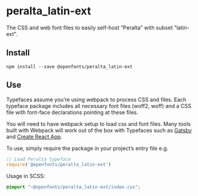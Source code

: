
# peralta_latin-ext

The CSS and web font files to easily self-host “Peralta” with subset "latin-ext".

## Install

`npm install --save @openfonts/peralta_latin-ext`

## Use

Typefaces assume you’re using webpack to process CSS and files. Each typeface
package includes all necessary font files (woff2, woff) and a CSS file with
font-face declarations pointing at these files.

You will need to have webpack setup to load css and font files. Many tools built
with Webpack will work out of the box with Typefaces such as [Gatsby](https://github.com/gatsbyjs/gatsby)
and [Create React App](https://github.com/facebookincubator/create-react-app).

To use, simply require the package in your project’s entry file e.g.

```javascript
// Load Peralta typeface
require('@openfonts/peralta_latin-ext')
```

Usage in SCSS:
```scss
@import "~@openfonts/peralta_latin-ext/index.css";
```
